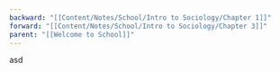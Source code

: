 ```yaml
---
backward: "[[Content/Notes/School/Intro to Sociology/Chapter 1]]"
forward: "[[Content/Notes/School/Intro to Sociology/Chapter 3]]"
parent: "[[Welcome to School]]"
---
```

asd